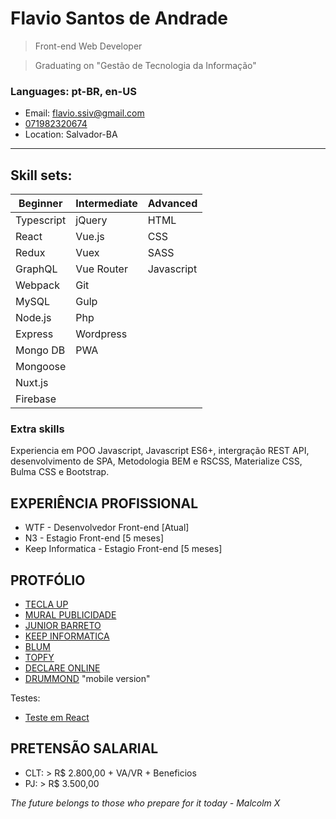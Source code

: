 # Flavio Santos de Andrade

> Front-end Web Developer

> Graduating on "Gestão de Tecnologia da Informação"

### Languages: pt-BR, en-US

- Email: flavio.ssiv@gmail.com
- [071982320674](https://api.whatsapp.com/send?1=pt_BR&phone=5571982320674)
- Location: Salvador-BA

---

## Skill sets:

<!-- > Subtitle: B - Beginner, I - Intermediate and A - Advanced -->

| Beginner   | Intermediate | Advanced   |
| ---------- | ------------ | ---------- |
| Typescript | jQuery       | HTML       |
| React      | Vue.js       | CSS        |
| Redux      | Vuex         | SASS       |
| GraphQL    | Vue Router   | Javascript |
| Webpack    | Git          |            |
| MySQL      | Gulp         |            |
| Node.js    | Php          |            |
| Express    | Wordpress    |            |
| Mongo DB   | PWA          |            |
| Mongoose   |              |            |
| Nuxt.js    |              |            |
| Firebase   |              |            |

### Extra skills

Experiencia em POO Javascript, Javascript ES6+, intergração REST API, desenvolvimento de SPA, Metodologia BEM e RSCSS, Materialize CSS, Bulma CSS e Bootstrap.

## EXPERIÊNCIA PROFISSIONAL

- WTF - Desenvolvedor Front-end [Atual]
- N3 - Estagio Front-end [5 meses]
- Keep Informatica - Estagio Front-end [5 meses]

## PROTFÓLIO

- [TECLA UP](https://teclaup.com/)
- [MURAL PUBLICIDADE](http://www.muralpublicidade.com.br/v4/)
- [JUNIOR BARRETO](https://jrbarreto.com.br/)
- [KEEP INFORMATICA](http://www.keepinformatica.com.br/)
- [BLUM](http://www.blumdh.com.br/)
- [TOPFY](http://topfy.net.br/)
- [DECLARE ONLINE](http://declareonline.com.br)
- [DRUMMOND](http://drummondpar.com) "mobile version"

Testes:

- [Teste em React](https://fsassiv.github.io/fluent/)

## PRETENSÃO SALARIAL

- CLT: > R\$ 2.800,00 + VA/VR + Beneficios
- PJ: > R\$ 3.500,00

_The future belongs to those who prepare for it today - Malcolm X_
